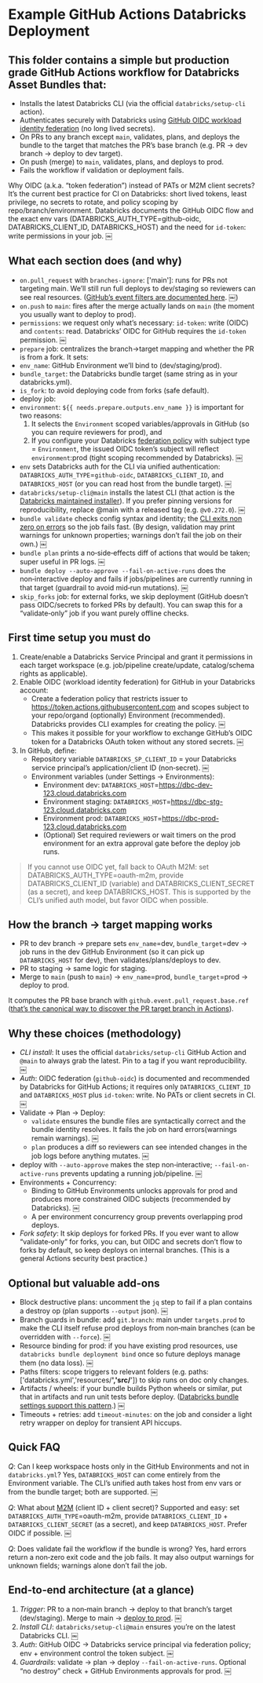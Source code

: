 # Example GitHub Actions Databricks Deployment

## This folder contains a simple but production grade GitHub Actions workflow for Databricks Asset Bundles that:

*	Installs the latest Databricks CLI (via the official `databricks/setup-cli` action).
*	Authenticates securely with Databricks using [GitHub OIDC workload identity federation](https://docs.databricks.com/aws/en/dev-tools/auth/provider-github) (no long lived secrets).
*	On PRs to any branch except `main`, validates, plans, and deploys the bundle to the target that matches the PR’s base branch (e.g. PR → dev branch → deploy to dev target).
*	On push (merge) to `main`, validates, plans, and deploys to prod.
*	Fails the workflow if validation or deployment fails.

Why OIDC (a.k.a. “token federation”) instead of PATs or M2M client secrets? It’s the current best practice for CI on Databricks: short lived tokens, least privilege, no secrets to rotate, and policy scoping by repo/branch/environment. Databricks documents the GitHub OIDC flow and the exact env vars (DATABRICKS_AUTH_TYPE=github-oidc, DATABRICKS_CLIENT_ID, DATABRICKS_HOST) and the need for `id-token`: write permissions in your job.  ￼

## What each section does (and why)

*	`on.pull_request` with `branches-ignore`: ['main']: runs for PRs not targeting main. We’ll still run full deploys to dev/staging so reviewers can see real resources. ([GitHub’s event filters are documented here](https://docs.github.com/actions/using-workflows/workflow-syntax-for-github-actions).  ￼)
*	`on.push` to `main`: fires after the merge actually lands on `main` (the moment you usually want to deploy to prod).
*	`permissions`: we request only what’s necessary: `id-token`: write (OIDC) and `contents`: read. Databricks’ OIDC for GitHub requires the `id-token` permission.  ￼
*	`prepare` job: centralizes the branch→target mapping and whether the PR is from a fork. It sets:
*	`env_name`: GitHub Environment we’ll bind to (dev/staging/prod).
*	`bundle_target`: the Databricks bundle target (same string as in your databricks.yml).
*	`is_fork`: to avoid deploying code from forks (safe default).
*	deploy job:
*	`environment`: `${{ needs.prepare.outputs.env_name }}` is important for two reasons:
	1.	It selects the `Environment` scoped variables/approvals in GitHub (so you can require reviewers for prod), and
	2.	If you configure your Databricks [federation policy](https://docs.databricks.com/aws/en/dev-tools/auth/env-vars) with subject type = `Environment`, the issued OIDC token’s subject will reflect `environment`:prod (tight scoping recommended by Databricks).  ￼
*	`env` sets Databricks auth for the CLI via unified authentication: `DATABRICKS_AUTH_TYPE`=`github-oidc`, `DATABRICKS_CLIENT_ID`, and `DATABRICKS_HOST` (or you can read host from the bundle target).  ￼
*	`databricks/setup-cli@main` installs the latest CLI (that action is the [Databricks maintained installer](https://github.com/databricks/setup-cli)). If you prefer pinning versions for reproducibility, replace @main with a released tag (e.g. `@v0.272.0`).  ￼
*	`bundle validate` checks config syntax and identity; the [CLI exits non zero on errors](https://docs.databricks.com/aws/en/dev-tools/cli/bundle-commands) so the job fails fast. (By design, validation may print warnings for unknown properties; warnings don’t fail the job on their own.)  ￼
*	`bundle plan` prints a no‑side‑effects diff of actions that would be taken; super useful in PR logs.  ￼
*	`bundle deploy --auto-approve --fail-on-active-runs` does the non‑interactive deploy and fails if jobs/pipelines are currently running in that target (guardrail to avoid mid‑run mutations).  ￼
*	`skip_forks` job: for external forks, we skip deployment (GitHub doesn’t pass OIDC/secrets to forked PRs by default). You can swap this for a “validate‑only” job if you want purely offline checks.

## First time setup you must do

1.	Create/enable a Databricks Service Principal and grant it permissions in each target workspace (e.g. job/pipeline create/update, catalog/schema rights as applicable).
2.	Enable OIDC (workload identity federation) for GitHub in your Databricks account:
	*	Create a federation policy that restricts issuer to https://token.actions.githubusercontent.com and scopes subject to your repo/organd (optionally) Environment (recommended). Databricks provides CLI examples for creating the policy.  ￼
	*	This makes it possible for your workflow to exchange GitHub’s OIDC token for a Databricks OAuth token without any stored secrets.  ￼
3.	In GitHub, define:
	*	Repository variable `DATABRICKS_SP_CLIENT_ID` = your Databricks service principal’s application/client ID (non‑secret).  ￼
	*	Environment variables (under Settings → Environments):
		*	Environment dev: `DATABRICKS_HOST`=https://dbc-dev-123.cloud.databricks.com
		*	Environment staging: `DATABRICKS_HOST`=https://dbc-stg-123.cloud.databricks.com
		*	Environment prod: `DATABRICKS_HOST`=https://dbc-prod-123.cloud.databricks.com
		*	(Optional) Set required reviewers or wait timers on the prod environment for an extra approval gate before the deploy job runs.

> If you cannot use OIDC yet, fall back to OAuth M2M: set DATABRICKS_AUTH_TYPE=oauth-m2m, provide DATABRICKS_CLIENT_ID (variable) and DATABRICKS_CLIENT_SECRET (as a secret), and keep DATABRICKS_HOST. This is supported by the CLI’s unified auth model, but favor OIDC when possible.

## How the branch → target mapping works

*	PR to dev branch → prepare sets `env_name`=dev, `bundle_target`=dev → job runs in the dev GitHub Environment (so it can pick up `DATABRICKS_HOST` for dev), then validates/plans/deploys to dev.
*   PR to staging → same logic for staging.
*  	Merge to `main` (push to `main`) → `env_name`=prod, `bundle_target`=prod → deploy to prod.

It computes the PR base branch with `github.event.pull_request.base.ref` ([that’s the canonical way to discover the PR target branch in Actions](https://stackoverflow.com/questions/62331829/how-to-get-the-target-branch-of-the-github-pull-request-from-an-actions)).

## Why these choices (methodology)

*	*CLI install*: It uses the official `databricks/setup-cli` GitHub Action and `@main` to always grab the latest. Pin to a tag if you want reproducibility.  ￼
*	*Auth*: OIDC federation (`github-oidc`) is documented and recommended by Databricks for GitHub Actions; it requires only `DATABRICKS_CLIENT_ID` and `DATABRICKS_HOST` plus `id-token`: write. No PATs or client secrets in CI.  ￼
*	Validate → Plan → Deploy:
	*	`validate` ensures the bundle files are syntactically correct and the bundle identity resolves. It fails the job on hard errors(warnings remain warnings).  ￼
	*	`plan` produces a diff so reviewers can see intended changes in the job logs before anything mutates.  ￼
*	deploy with `--auto-approve` makes the step non‑interactive; `--fail-on-active-runs` prevents updating a running job/pipeline.  ￼
*	Environments + Concurrency:
	*	Binding to GitHub Environments unlocks approvals for prod and produces more constrained OIDC subjects (recommended by Databricks).  ￼
	*	A per environment concurrency group prevents overlapping prod deploys.
*	*Fork safety*: It skip deploys for forked PRs. If you ever want to allow “validate‑only” for forks, you can, but OIDC and secrets don’t flow to forks by default, so keep deploys on internal branches. (This is a general Actions security best practice.)

## Optional but valuable add-ons

*	Block destructive plans: uncomment the `jq` step to fail if a plan contains a destroy op (plan supports `--output` json).  ￼
*	Branch guards in bundle: add `git.branch`: main under `targets.prod` to make the CLI itself refuse prod deploys from non‑main branches (can be overridden with `--force`).  ￼
*	Resource binding for prod: if you have existing prod resources, use `databricks bundle deployment bind` once so future deploys manage them (no data loss).  ￼
*	Paths filters: scope triggers to relevant folders (e.g. paths: ['databricks.yml','resources/**','src/**']) to skip runs on doc only changes.
*	Artifacts / wheels: if your bundle builds Python wheels or similar, put that in artifacts and run unit tests before deploy. ([Databricks bundle settings support this pattern](https://learn.microsoft.com/en-us/azure/databricks/dev-tools/bundles/settings).)  ￼
*	Timeouts + retries: add `timeout-minutes`: on the job and consider a light retry wrapper on deploy for transient API hiccups.

## Quick FAQ

*Q*: Can I keep workspace hosts only in the GitHub Environments and not in `databricks.yml`?
Yes, `DATABRICKS_HOST` can come entirely from the Environment variable. The CLI’s unified auth takes host from env vars or from the bundle target; both are supported.  ￼

*Q*: What about [M2M](https://docs.databricks.com/aws/en/dev-tools/cli/authentication) (client ID + client secret)?
Supported and easy: set `DATABRICKS_AUTH_TYPE`=oauth-m2m, provide `DATABRICKS_CLIENT_ID` + `DATABRICKS_CLIENT_SECRET` (as a secret), and keep `DATABRICKS_HOST`. Prefer OIDC if possible.  ￼

*Q*: Does validate fail the workflow if the bundle is wrong?
Yes, hard errors return a non‑zero exit code and the job fails. It may also output warnings for unknown fields; warnings alone don’t fail the job.

## End‑to‑end architecture (at a glance)

1.	*Trigger*: PR to a non‑main branch → deploy to that branch’s target (dev/staging). Merge to main → [deploy to prod](https://docs.github.com/actions/using-workflows/workflow-syntax-for-github-actions).  ￼
2.	*Install CLI*: `databricks/setup-cli@main` ensures you’re on the latest Databricks CLI.  ￼
3.	*Auth*: GitHub OIDC → Databricks service principal via federation policy; env + environment control the token subject.  ￼
4.	*Guardrails*: validate → plan → deploy `--fail-on-active-runs`. Optional “no destroy” check + GitHub Environments approvals for prod.  ￼
